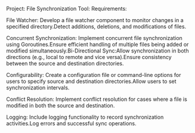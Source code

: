 Project: File Synchronization Tool:
Requirements:

File Watcher:
Develop a file watcher component to monitor changes in a specified directory.Detect additions, deletions, and modifications of files.

Concurrent Synchronization:
Implement concurrent file synchronization using Goroutines.Ensure efficient handling of multiple files being added or modified simultaneously.Bi-Directional Sync:Allow synchronization in both directions (e.g., local to remote and vice versa).Ensure consistency between the source and destination directories.

Configurability:
Create a configuration file or command-line options for users to specify source and destination directories.Allow users to set synchronization intervals.

Conflict Resolution:
Implement conflict resolution for cases where a file is modified in both the source and destination.

Logging:
Include logging functionality to record synchronization activities.Log errors and successful sync operations.
